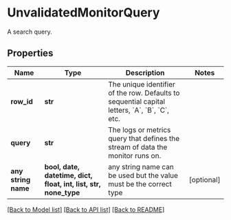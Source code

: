 # UnvalidatedMonitorQuery

A search query.

## Properties
Name | Type | Description | Notes
------------ | ------------- | ------------- | -------------
**row_id** | **str** | The unique identifier of the row. Defaults to sequential capital letters, &#x60;A&#x60;, &#x60;B&#x60;, &#x60;C&#x60;, etc. | 
**query** | **str** | The logs or metrics query that defines the stream of data the monitor runs on. | 
**any string name** | **bool, date, datetime, dict, float, int, list, str, none_type** | any string name can be used but the value must be the correct type | [optional]

[[Back to Model list]](../README.md#documentation-for-models) [[Back to API list]](../README.md#documentation-for-api-endpoints) [[Back to README]](../README.md)


